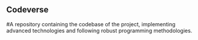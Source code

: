 ## Codeverse
#A repository containing the codebase of the project, implementing advanced technologies and following robust programming methodologies.
  
             
           
        
